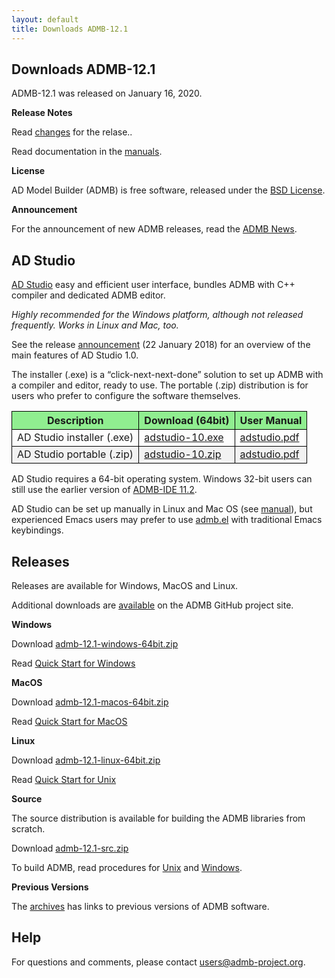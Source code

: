 ```yaml
---
layout: default
title: Downloads ADMB-12.1
---
```


Downloads ADMB-12.1
-------------------

ADMB-12.1 was released on January 16, 2020.

**Release Notes**

Read [changes](https://github.com/admb-project/admb/blob/master/CHANGES.md) for the relase..

Read documentation in the [manuals](https://github.com/admb-project/admb/releases/tag/admb-12.1/).

**License**

AD Model Builder (ADMB) is free software, released under the [BSD License](https://raw.githubusercontent.com/admb-project/admb/master/LICENSE.txt).

**Announcement**

For the announcement of new ADMB releases, read the [ADMB News](http://www.admb-project.org/news/).

AD Studio
---------

[AD Studio](#adstudio) easy and efficient user interface, bundles ADMB with C++ compiler and dedicated ADMB editor.

<em>Highly recommended for the Windows platform, although not released frequently. Works in Linux and Mac, too.</em>

<p>See the release <a href="http://www.admb-project.org/2018/01/22/AD-Studio-1.0-Release.html">announcement</a> (22 January 2018) for an overview of the main features of AD Studio 1.0.</p>
<p>The installer (.exe) is a &#8220;click-next-next-done&#8221; solution to set up ADMB with a compiler and editor, ready to use.
The portable (.zip) distribution is for users who prefer to configure the software themselves.</p>
<table class="grid listing" summary="AD Studio">
<tbody>
<tr>
<th style="background-color: lightgreen;border: 1px solid black;">Description</th>
<th style="background-color: lightgreen;border: 1px solid black;">Download (64bit)</th>
<th style="background-color: lightgreen;border: 1px solid black;">User Manual</th>
</tr>
<tr>
<td style="border: 1px solid black;">AD Studio installer (.exe)</td>
<td style="border: 1px solid black;"><a href="https://github.com/admb-project/adstudio/releases/download/1.0/adstudio-10.exe">adstudio-10.exe</a></td>
<td style="border: 1px solid black;"><a href="https://github.com/admb-project/adstudio/releases/download/manual/adstudio.pdf">adstudio.pdf</a></td>
</tr>
<tr>
<td style="background-color: #f2f2f2;border: 1px solid black;">AD Studio portable (.zip)</td>
<td style="background-color: #f2f2f2;border: 1px solid black;"><a href="https://github.com/admb-project/adstudio/releases/download/1.0/adstudio-10.zip">adstudio-10.zip</a></td>
<td style="background-color: #f2f2f2;border: 1px solid black;"><a href="https://github.com/admb-project/adstudio/releases/download/manual/adstudio.pdf">adstudio.pdf</a></td>
</tr>
</tbody>
</table>
<p>AD Studio requires a 64-bit operating system. Windows 32-bit users can still use the earlier version of <a href="http://www.admb-project.org/2015/07/13/ADMB-IDE-11.2-released.html">ADMB-IDE 11.2</a>.</p>
<p>AD Studio can be set up manually in Linux and Mac OS (see <a href="https://github.com/admb-project/adstudio/releases/download/manual/adstudio.pdf">manual</a>), but experienced Emacs users may prefer to use <a href="https://github.com/admb-project/admb/tree/master/contrib/emacs/admb.el">admb.el</a> with traditional Emacs keybindings.</p>

Releases
--------

Releases are available for Windows, MacOS and Linux. 

Additional downloads are [available](https://github.com/admb-project/admb/releases/tag/admb-12.1/) on the ADMB GitHub project site.

**Windows**

Download [admb-12.1-windows-64bit.zip](https://github.com/admb-project/admb/releases/download/admb-12.1/admb-12.1-windows-64bit.zip)

Read [Quick Start for Windows](https://github.com/admb-project/admb/blob/master/docs/install/QuickStartWindows.md)

**MacOS**

Download [admb-12.1-macos-64bit.zip](https://github.com/admb-project/admb/releases/download/admb-12.1/admb-12.1-macos-64bit.zip)

Read [Quick Start for MacOS](https://github.com/admb-project/admb/blob/master/docs/install/QuickStartMacOS.md)

**Linux**

Download [admb-12.1-linux-64bit.zip](https://github.com/admb-project/admb/releases/download/admb-12.1/admb-12.1-linux-64bit.zip)

Read [Quick Start for Unix](https://github.com/admb-project/admb/blob/master/docs/install/QuickStartUnix.md)

**Source**

The source distribution is available for building the ADMB libraries from scratch.

Download [admb-12.1-src.zip](https://github.com/admb-project/admb/releases/download/admb-12.1/admb-12.1-src.zip)

To build ADMB, read procedures for [Unix]() and [Windows]().

**Previous Versions**

The [archives](http://www.admb-project.org/downloads/archives.html) has links to previous versions of ADMB software.

<!--
Statistics
----------
See [Download Counts](http://www.admb-project.org/downloads/counts.html)
-->

Help
----
For questions and comments, please contact users@admb-project.org.
